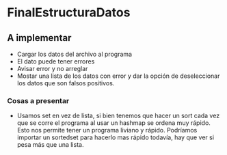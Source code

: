 # FinalEstructuraDatos

## A implementar
 - Cargar los datos del archivo al programa
 - El dato puede tener errores
 - Avisar error y no arreglar
 - Mostar una lista de los datos con error y dar la opción de deseleccionar los datos que son falsos positivos.
 
### Cosas a presentar
 - Usamos set en vez de lista, si bien tenemos que hacer un sort cada vez que se corre el programa al usar un hashmap se ordena muy rápido. Esto nos permite tener un programa liviano y rápido. Podríamos importar un sortedset para hacerlo mas rápido todavía, hay que ver si pesa más que una lista.


    

